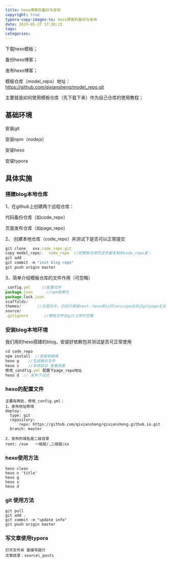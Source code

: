 ```yaml
---
title: hexo博客的备份与发布
copyright: true
typora-copy-images-to: hexo博客的备份与发布
date: 2019-05-27 17:30:23
tags:
categories:
---
```






下载hexo模板；

备份hexo博客；

发布hexo博客；

<!--more-->



模板仓库（model_repo）地址：https://github.com/qixiansheng/model_repo.git

主要就是如何使用模板仓库（先下载下来）作为自己仓库的使用教程；

## 基础环境

安装git

安装npm（nodejs）

安装hexo

安装typora

## 具体实施

### 搭建blog本地仓库

1、在github上创建两个远程仓库：

代码备份仓库（如code_repo）

页面发布仓库（如page_repo）

2、 创建本地仓库（code_repo）并测试下是否可以正常提交

```js
git clone   xxx.code_repo.git  
copy model_repo/.  code_repo  //把模板仓库的文件都复制到code_repo里；
git add .   
git commit -m "init blog repo"
git push origin master 
```

3、简单介绍模板仓库的文件作用（可忽略）

```js
_config.yml     //配置文件
package.json      //npm依赖包
package-lock.json  
scaffolds/     
themes/       //主题文件，已经只保留next，hexo默认的lanscape出现过gitpage无法读取它的一个插件无法发布的情况，既然不用它就删掉了
source/  
.gitignore       //哪些文件在git上传时忽略
```

### 安装blog本地环境

我们用的hexo搭建的blog，安装好依赖包并测试是否可正常使用

```js
cd code_repo
npm install  //安装依赖库
hexo g    //生成静态文件
hexo s    //本地启动 查看效果
修改_condfig.yml 配置下page_repo地址  
hexo d  // 发布下试试
```

### hexo的配置文件

```
主要有两处，修改_config.yml：
1、发布地址修改
deploy:
  type: git
  repository:
      repo: https://github.com/qixiansheng/qixiansheng.github.io.git   
  branch: master
  
2、发布的域名是二级目录
root: /xue   一级就/,二级就/xx
```



### hexo使用方法

```
hexo clean
hexo n 'title'   
hexo g  
hexo s
hexo d
```

### git 使用方法

```
git pull
git add .
git commit -m "update info"
git push origin master
```



### 写文章使用typora

```
打开文件夹 直接写就行
文章目录：source\_posts
```



